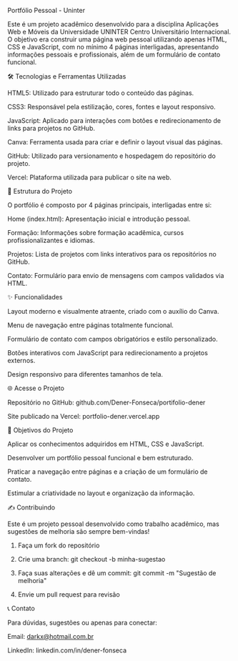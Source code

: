 Portfólio Pessoal - Uninter

Este é um projeto acadêmico desenvolvido para a disciplina Aplicações Web e Móveis da Universidade UNINTER Centro Universitário Internacional. O objetivo era construir uma página web pessoal utilizando apenas HTML, CSS e JavaScript, com no mínimo 4 páginas interligadas, apresentando informações pessoais e profissionais, além de um formulário de contato funcional.

🛠 Tecnologias e Ferramentas Utilizadas

HTML5: Utilizado para estruturar todo o conteúdo das páginas.

CSS3: Responsável pela estilização, cores, fontes e layout responsivo.

JavaScript: Aplicado para interações com botões e redirecionamento de links para projetos no GitHub.

Canva: Ferramenta usada para criar e definir o layout visual das páginas.

GitHub: Utilizado para versionamento e hospedagem do repositório do projeto.

Vercel: Plataforma utilizada para publicar o site na web.


📄 Estrutura do Projeto

O portfólio é composto por 4 páginas principais, interligadas entre si:

Home (index.html): Apresentação inicial e introdução pessoal.

Formação: Informações sobre formação acadêmica, cursos profissionalizantes e idiomas.

Projetos: Lista de projetos com links interativos para os repositórios no GitHub.

Contato: Formulário para envio de mensagens com campos validados via HTML.


✨ Funcionalidades

Layout moderno e visualmente atraente, criado com o auxílio do Canva.

Menu de navegação entre páginas totalmente funcional.

Formulário de contato com campos obrigatórios e estilo personalizado.

Botões interativos com JavaScript para redirecionamento a projetos externos.

Design responsivo para diferentes tamanhos de tela.


🌐 Acesse o Projeto

Repositório no GitHub: github.com/Dener-Fonseca/portifolio-dener

Site publicado na Vercel: portfolio-dener.vercel.app


🎯 Objetivos do Projeto

Aplicar os conhecimentos adquiridos em HTML, CSS e JavaScript.

Desenvolver um portfólio pessoal funcional e bem estruturado.

Praticar a navegação entre páginas e a criação de um formulário de contato.

Estimular a criatividade no layout e organização da informação.


✍️ Contribuindo

Este é um projeto pessoal desenvolvido como trabalho acadêmico, mas sugestões de melhoria são sempre bem-vindas!

1. Faça um fork do repositório


2. Crie uma branch: git checkout -b minha-sugestao


3. Faça suas alterações e dê um commit: git commit -m "Sugestão de melhoria"


4. Envie um pull request para revisão



📞 Contato

Para dúvidas, sugestões ou apenas para conectar:

Email: darkx@hotmail.com.br

LinkedIn: linkedin.com/in/dener-fonseca
